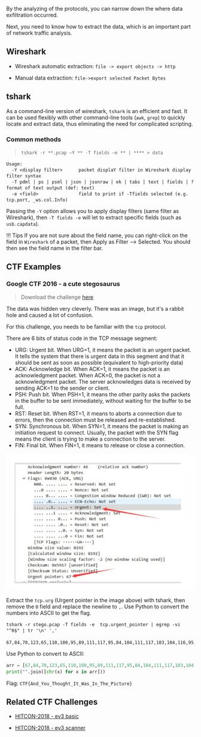 By the analyzing of the protocols, you can narrow down the where data exfiltration occurred.

Next, you need to know how to extract the data, which is an important part of network traffic analysis.

## Wireshark


- Wireshark automatic extraction: `file -> export objects -> http`

- Manual data extraction: `file->export selected Packet Bytes`


## tshark


As a command-line version of wireshark, `tshark` is an efficient and fast. It can be used flexibly with other command-line tools (`awk`, `grep`) to quickly locate and extract data, thus eliminating the need for complicated scripting.


### Common methods


> `tshark -r **.pcap –Y ** -T fields –e ** | **** > data`


```
Usage:
  -Y <display filter>      packet displaY filter in Wireshark display filter syntax
  -T pdml | ps | psml | json | jsonraw | ek | tabs | text | fields | ? format of text output (def: text)
  -e <field>               field to print if -Tfields selected (e.g. tcp.port, _ws.col.Info)
```

Passing the `-Y` option allows you to apply display filters (same filter as Wireshark), then `-T fields -e` will let to extract specific fields (such as `usb.capdata`).

!!! Tips
    If you are not sure about the field name, you can right-click on the field in `Wireshark` of a packet, then Apply as Filter --> Selected.
    You should then see the field name in the filter bar.


## CTF Examples


### Google CTF 2016 - a cute stegosaurus

> Download the challenge [here](https://github.com/ctf-wiki/ctf-challenges/blob/master/misc/cap/2016-google-ctf-a-cute-stegosaurus-100/stego.pcap)

The data was hidden very cleverly. There was an image, but it's a rabbit hole and caused a lot of confusion.

For this challenge, you needs to be familiar with the `tcp` protocol.

There are 6 bits of status code in the TCP message segment:

- URG: Urgent bit. When URG=1, it means the packet is an urgent packet. It tells the system that there is urgent data in this segment and that it should be sent as soon as possible (equivalent to high-priority data)
- ACK: Acknowledge bit. When ACK=1, it means the packet is an acknowledgment packet. When ACK=0, the packet is not a acknowledgment packet. The server acknowledges data is received by sending ACK=1 to the sender or client.
- PSH: Push bit. When PSH=1, it means the other parity asks the packets in the buffer to be sent immediately, without waiting for the buffer to be full.
- RST: Reset bit. When RST=1, it means to aborts a connection due to errors, then the connection must be released and re-established.
- SYN: Synchronous bit. When SYN=1, it means the packet is making an initiation request to connect. Usually, the packet with the SYN flag means the client is trying to make a connection to the server.
- FIN: Final bit. When FIN=1, it means to release or close a connection.


![urg](figure/urg.png)


Extract the `tcp.urg` (Urgent pointer in the image above) with tshark, then remove the `0` field and replace the newline to `,`. Use Python to convert the numbers into ASCII to get the flag.


```shell
tshark -r stego.pcap -T fields -e  tcp.urgent_pointer | egrep -vi "^0$" | tr '\n' ','

67,84,70,123,65,110,100,95,89,111,117,95,84,104,111,117,103,104,116,95,73,116,95,87,97,115,95,73,110,95,84,104,101,95,80,105,99,116,117,114,101,125
```

Use Python to convert to ASCII:


```python
arr = [67,84,70,123,65,110,100,95,89,111,117,95,84,104,111,117,103,104,116,95,73,116,95,87,97,115,95,73,110,95,84,104,101,95,80,105,99,116,117,114,101,125]
print("".join([chr(x) for x in arr]))
```

Flag: `CTF{And_You_Thought_It_Was_In_The_Picture}`


## Related CTF Challenges


- [HITCON-2018 - ev3 basic](https://www.osusec.org/hitcon-ctf-2018-ev3-basic/)

- [HITCON-2018 - ev3 scanner](https://w0y.at/writeup/2018/10/22/hitcon-2018-ev3-scanner.html)

